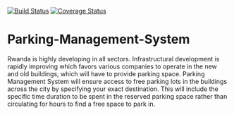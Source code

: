 [![Build Status](https://travis-ci.com/niyodusengaclement/Parking-Management-System.svg?branch=develop)](https://travis-ci.com/niyodusengaclement/Parking-Management-System) [![Coverage Status](https://coveralls.io/repos/github/Skemc/Parking-Management-System/badge.svg?branch=develop)](https://coveralls.io/github/Skemc/Parking-Management-System?branch=develop)
# Parking-Management-System
Rwanda  is highly developing in all sectors. Infrastructural development is rapidly improving which favors various companies to operate in the new and old buildings, which will have to provide parking space. Parking Management System will ensure access to free parking lots in the buildings across the city by specifying your exact destination. This will include the specific time duration to be spent in the reserved parking space rather than circulating for hours to find a free space to park in.
